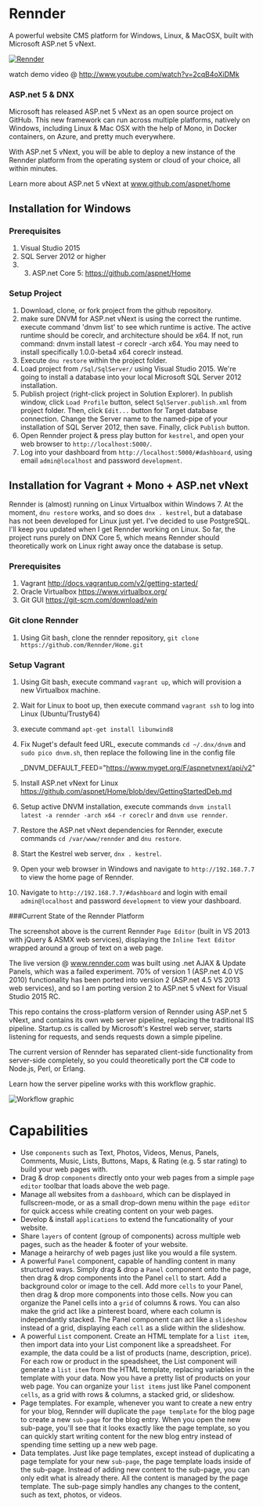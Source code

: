 # Rennder
A powerful website CMS platform for Windows, Linux, &amp; MacOSX, built with Microsoft ASP.net 5 vNext.

[![Rennder](http://www.rennder.com/content/websites/1/media/oahjoffjrx.png)](http://www.youtube.com/watch?v=2cqB4oXiDMk)

watch demo video @ http://www.youtube.com/watch?v=2cqB4oXiDMk

### ASP.net 5 & DNX
Microsoft has released ASP.net 5 vNext as an open source project on GitHub. This new framework can run across multiple platforms, natively on Windows, including Linux & Mac OSX with the help of Mono, in Docker containers, on Azure, and pretty much everywhere.

With ASP.net 5 vNext, you will be able to deploy a new instance of the Rennder platform from the operating system or cloud of your choice, all within minutes.

Learn more about ASP.net 5 vNext at www.github.com/aspnet/home

## Installation for Windows
### Prerequisites
1. Visual Studio 2015
2. SQL Server 2012 or higher
3. 3. ASP.net Core 5: https://github.com/aspnet/Home

### Setup Project
1. Download, clone, or fork project from the github repository.
2. make sure DNVM for ASP.net vNext is using the correct the runtime. execute command 'dnvm list' to see which runtime is active. The active runtime should be coreclr, and architecture should be x64. If not, run command: dnvm install latest -r coreclr -arch x64. You may need to install specifically 1.0.0-beta4 x64 coreclr instead.
3. Execute `dnu restore` within the project folder.
4. Load project from `/Sql/SqlServer/` using Visual Studio 2015. We're going to install a database into your local Microsoft SQL Server 2012 installation.
5. Publish project (right-click project in Solution Explorer). In publish window, click `Load Profile` button, select `SqlServer.publish.xml` from project folder. Then, click `Edit...` button for Target database connection. Change the Server name to the named-pipe of your installation of SQL Server 2012, then save. Finally, click `Publish` button.
6. Open Rennder project & press play button for `kestrel`, and open your web browser to `http://localhost:5000/`.
7. Log into your dashboard from `http://localhost:5000/#dashboard`, using email `admin@localhost` and password `development`.



## Installation for Vagrant + Mono + ASP.net vNext
Rennder is (almost) running on Linux Virtualbox within Windows 7. At the moment, `dnu restore` works, and so does `dnx . kestrel`, but a database has not been developed for Linux just yet. I've decided to use PostgreSQL. I'll keep you updated when I get Rennder working on Linux. So far, the project runs purely on DNX Core 5, which means Rennder should theoretically work on Linux right away once the database is setup.

### Prerequisites
1. Vagrant http://docs.vagrantup.com/v2/getting-started/
2. Oracle Virtualbox https://www.virtualbox.org/
3. Git GUI https://git-scm.com/download/win

### Git clone Rennder
1. Using Git bash, clone the rennder repository, `git clone https://github.com/Rennder/Home.git`

### Setup Vagrant
1. Using Git bash, execute command `vagrant up`, which will provision a new Virtualbox machine.
2. Wait for Linux to boot up, then execute command `vagrant ssh` to log into Linux (Ubuntu/Trusty64)
3. execute command `apt-get install libunwind8`
4. Fix Nuget's default feed URL, execute commands `cd ~/.dnx/dnvm` and `sudo pico dnvm.sh`, then replace the following line in the config file

    _DNVM_DEFAULT_FEED="https://www.myget.org/F/aspnetvnext/api/v2"
    
5. Install ASP.net vNext for Linux https://github.com/aspnet/Home/blob/dev/GettingStartedDeb.md
6. Setup active DNVM installation, execute commands `dnvm install latest -a rennder -arch x64 -r coreclr` and `dnvm use rennder`.
7. Restore the ASP.net vNext dependencies for Rennder, execute commands `cd /var/www/rennder` and `dnu restore`.
8. Start the Kestrel web server, `dnx . kestrel`.
9. Open your web browser in Windows and navigate to `http://192.168.7.7` to view the home page of Rennder.
10. Navigate to `http://192.168.7.7/#dashboard` and login with email `admin@localhost` and password `development` to view your dashboard.

###Current State of the Rennder Platform

The screenshot above is the current Rennder `Page Editor` (built in VS 2013 with jQuery & ASMX web services), displaying the `Inline Text Editor` wrapped around a group of text on a web page.

The live version @ www.rennder.com was built using .net AJAX & Update Panels, which was a failed experiment. 70% of version 1 (ASP.net 4.0 VS 2010) functionality has been ported into version 2 (ASP.net 4.5 VS 2013 web services), and so I am porting version 2 to ASP.net 5 vNext for Visual Studio 2015 RC. 

This repo contains the cross-platform version of Rennder using ASP.net 5 vNext, and contains its own web server pipeline, replacing the traditional IIS pipeline. Startup.cs is called by Microsoft's Kestrel web server, starts listening for requests, and sends requests down a simple pipeline.

The current version of Rennder has separated client-side functionality from server-side completely, so you could theoretically port the C# code to Node.js, Perl, or Erlang. 

Learn how the server pipeline works with this workflow graphic.

![Workflow graphic](http://www.rennder.com/content/websites/1/media/wshbbbdebf.jpg)

# Capabilities
 * Use `components` such as Text, Photos, Videos, Menus, Panels, Comments, Music, Lists, Buttons, Maps, & Rating (e.g. 5 star rating) to build your web pages with.
 * Drag & drop `components` directly onto your web pages from a simple `page editor` toolbar that loads above the web page.
 * Manage all websites from a `dashboard`, which can be displayed in fullscreen-mode, or as a small drop-down menu within the `page editor` for quick access while creating content on your web pages.
 * Develop & install `applications` to extend the funcationality of your website.
 * Share `layers` of content (group of components) across multiple web pages, such as the header & footer of your website.
 * Manage a heirarchy of web pages just like you would a file system.
 * A powerful `Panel` component, capable of handling content in many structured ways. Simply drag & drop a `Panel` component onto the page, then drag & drop components into the Panel `cell` to start. Add a background color or image to the cell. Add more `cells` to your Panel, then drag & drop more components into those cells. Now you can organize the Panel cells into a `grid` of columns & rows. You can also make the grid act like a pinterest board, where each column is independantly stacked. The Panel component can act like a `slideshow` instead of a grid, displaying each `cell` as a slide within the slideshow. 
 * A powerful `List` component. Create an HTML template for a `list item`, then import data into your List component like a spreadsheet. For example, the data could be a list of products (name, description, price). For each row or product in the speadsheet, the List component will generate a `list item` from the HTML template, replacing variables in the template with your data. Now you have a pretty list of products on your web page. You can organize your `list items` just like Panel component `cells`, as a grid with rows & columns, a stacked grid, or slideshow.
 * Page templates. For example, whenever you want to create a new entry for your blog, Rennder will duplicate the `page template` for the blog page to create a new `sub-page` for the blog entry. When you open the new sub-page, you'll see that it looks exactly like the page template, so you can quickly start writing content for the new blog entry instead of spending time setting up a new web page.
 * Data templates. Just like page templates, except instead of duplicating a page template for your new `sub-page`, the page template loads inside of the sub-page. Instead of adding new content to the sub-page, you can only edit what is already there. All the content is managed by the page template. The sub-page simply handles any changes to the content, such as text, photos, or videos.
